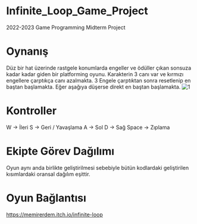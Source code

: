 # Infinite_Loop_Game_Project
2022-2023 Game Programming Midterm Project

# Oynanış
Düz bir hat üzerinde rastgele konumlarda engeller ve ödüller çıkan sonsuza kadar kadar giden bir platforming oyunu. Karakterin 3 canı var ve kırmızı engellere çarptıkça canı azalmakta. 3 Engele çarptıktan sonra resetlenip en baştan başlamakta. Eğer aşağıya düşerse direkt en baştan başlamakta.
![1](https://user-images.githubusercontent.com/76780294/204632836-b74e214d-6068-4aa5-af75-18da5fe39d86.JPG)

# Kontroller
W -> İleri
S -> Geri / Yavaşlama
A -> Sol
D -> Sağ
Space -> Zıplama

# Ekipte Görev Dağılımı
Oyun aynı anda birlikte geliştirilmesi sebebiyle bütün kodlardaki geliştirilen kısımlardaki oransal dağılım eşittir.


# Oyun Bağlantısı
https://memirerdem.itch.io/infinite-loop
